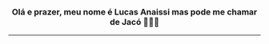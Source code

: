 <h3><center>Olá e prazer, meu nome é Lucas Anaissi mas pode me chamar de <strong>Jacó</strong> 👩🏻‍💻 </center></h3>

<hr>
